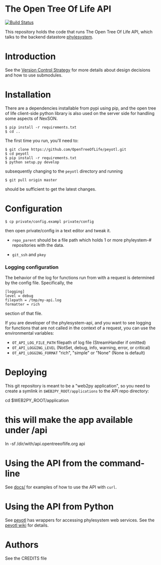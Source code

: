 # The Open Tree Of Life API

[![Build Status](https://secure.travis-ci.org/OpenTreeOfLife/api.opentreeoflife.org.png)](http://travis-ci.org/OpenTreeOfLife/api.opentreeoflife.org)

This repository holds the code that runs The Open Tree Of Life API, which talks
to the backend datastore [phylesystem](https://github.com/OpenTreeOfLife/phylesystem).

# Introduction

See the [Version Control Strategy](https://github.com/OpenTreeOfLife/api.opentreeoflife.org/blob/master/docs/vcs_strategy.md) for more details about design decisions and how to use submodules.

# Installation

There are a dependencies installable from pypi using pip, and the open
tree of life client-side python library is also used on the server side
for handling some aspects of NexSON.

    $ pip install -r requirements.txt
    $ cd ..

The first time you run, you'll need to:

    $ git clone https://github.com/OpenTreeOfLife/peyotl.git
    $ cd peyotl
    $ pip install -r requirements.txt
    $ python setup.py develop

subsequently changing to the <code>peyotl</code> directory and running

    $ git pull origin master

should be sufficient to get the latest changes.

# Configuration

    $ cp private/config.exampl private/config

then open private/config in a text editor and tweak it. 

  * `repo_parent` should be a file path which holds 1 or more phyleystem-# repositories
with the data.

  * `git_ssh` and `pkey`


### Logging configuration

The behavior of the log for functions run from with a request is determined by the config
file. Specifically, the 

    [logging]
    level = debug
    filepath = /tmp/my-api.log
    formatter = rich

section of that file.

If you are developer of the phylesystem-api, and you want to see logging for functions
that are not called in the context of a request, you can use the environmental variables:

  * `OT_API_LOG_FILE_PATH` filepath of log file (StreamHandler if omitted)
  * `OT_API_LOGGING_LEVEL` (NotSet, debug, info, warning, error, or critical)
  * `OT_API_LOGGING_FORMAT` "rich", "simple" or "None" (None is default)

# Deploying

This git repository is meant to be a "web2py application", so you need to
create a symlink in ```$WEB2PY_ROOT/applications``` to the API repo directory:

   cd $WEB2PY_ROOT/application
   # this will make the app available under /api
   ln -sf /dir/with/api.opentreeoflife.org api

# Using the API from the command-line

See [docs/](https://github.com/OpenTreeOfLife/api.opentreeoflife.org/blob/master/docs/) for examples of how to use the API with ```curl```.

# Using the API from Python

See [peyotl](https://github.com/OpenTreeOfLife/peyotl) has wrappers for accessing phylesystem web services.
See the [peyotl wiki](https://github.com/OpenTreeOfLife/peyotl/wiki) for details.

# Authors

See the CREDITS file
